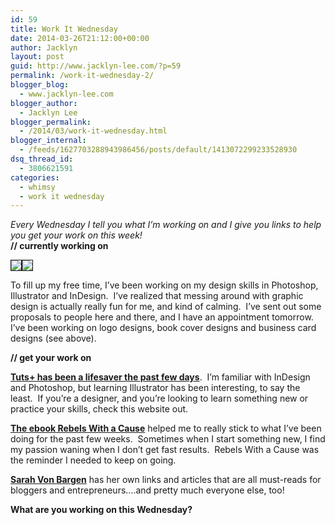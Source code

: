 ```yaml
---
id: 59
title: Work It Wednesday
date: 2014-03-26T21:12:00+00:00
author: Jacklyn
layout: post
guid: http://www.jacklyn-lee.com/?p=59
permalink: /work-it-wednesday-2/
blogger_blog:
  - www.jacklyn-lee.com
blogger_author:
  - Jacklyn Lee
blogger_permalink:
  - /2014/03/work-it-wednesday.html
blogger_internal:
  - /feeds/1627703288943986456/posts/default/1413072299233528930
dsq_thread_id:
  - 3806621591
categories:
  - whimsy
  - work it wednesday
---
```

<input class="jpibfi" type="hidden" />

<div style="clear: both; text-align: left;">
  <i>Every Wednesday I tell you what I&#8217;m working on and I give you links to help you get your work on this week!</i>
</div>

<div style="text-align: left;">
</div>

<div style="text-align: left;">
  <b>// currently working on</b>
</div>

<img border="1" src="http://i2.wp.com/www.jacklyn-lee.com/wp-content/uploads/2014/03/hexed1-ft.png?resize=310%2C170" data-recalc-dims="1" /><img border="1" src="http://i2.wp.com/www.jacklyn-lee.com/wp-content/uploads/2014/03/hexed1-bck.png?resize=310%2C170" data-recalc-dims="1" />

To fill up my free time, I&#8217;ve been working on my design skills in Photoshop, Illustrator and InDesign.&nbsp; I&#8217;ve realized that messing around with graphic design is actually really fun for me, and kind of calming.&nbsp; I&#8217;ve sent out some proposals to people here and there, and I have an appointment tomorrow.&nbsp; I&#8217;ve been working on logo designs, book cover designs and business card designs (see above).

**// get your work on**

**<a href="http://design.tutsplus.com/" target="_blank">Tuts+ has been a lifesaver the past few days</a>**.&nbsp; I&#8217;m familiar with InDesign and Photoshop, but learning Illustrator has been interesting, to say the least.&nbsp; If you&#8217;re a designer, and you&#8217;re looking to learn something new or practice your skills, check this website out.

**<a href="http://rebelswithacause.co/" target="_blank" class="broken_link">The ebook Rebels With a Cause</a>** helped me to really stick to what I&#8217;ve been doing for the past few weeks.&nbsp; Sometimes when I start something new, I find my passion waning when I don&#8217;t get fast results.&nbsp; Rebels With a Cause was the reminder I needed to keep on going.

**<a href="http://www.sarahvonbargen.com/" target="_blank">Sarah Von Bargen</a>** has her own links and articles that are all must-reads for bloggers and entrepreneurs&#8230;.and pretty much everyone else, too!

**What are you working on this Wednesday?**